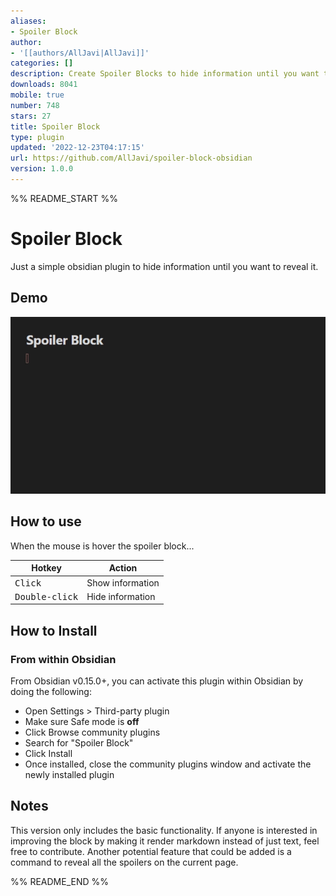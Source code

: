 ```yaml
---
aliases:
- Spoiler Block
author:
- '[[authors/AllJavi|AllJavi]]'
categories: []
description: Create Spoiler Blocks to hide information until you want to see it
downloads: 8041
mobile: true
number: 748
stars: 27
title: Spoiler Block
type: plugin
updated: '2022-12-23T04:17:15'
url: https://github.com/AllJavi/spoiler-block-obsidian
version: 1.0.0
---
```


%% README_START %%

# Spoiler Block

Just a simple obsidian plugin to hide information until you want to reveal it.

## Demo

![basic functionality](https://raw.githubusercontent.com/AllJavi/spoiler-block-obsidian/HEAD//img/sample.gif)

## How to use

When the mouse is hover the spoiler block...

| Hotkey                                            | Action                      |
| ------------------------------------------------- | --------------------------- |
| <kbd>Click</kbd>                                  | Show information            |
| <kbd>Double-click</kbd>                           | Hide information            |


## How to Install

### From within Obsidian

From Obsidian v0.15.0+, you can activate this plugin within Obsidian by doing the following:

- Open Settings > Third-party plugin
- Make sure Safe mode is **off**
- Click Browse community plugins
- Search for "Spoiler Block"
- Click Install
- Once installed, close the community plugins window and activate the newly installed plugin

## Notes

This version only includes the basic functionality. If anyone is interested in improving the 
block by making it render markdown instead of just text, feel free to contribute. Another 
potential feature that could be added is a command to reveal all the spoilers on the current page.

%% README_END %%